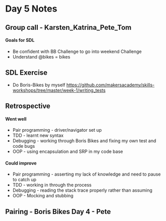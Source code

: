 # Day 5 Notes

## Group call - Karsten_Katrina_Pete_Tom
#### Goals for SDL
* Be confident with BB Challenge to go into weekend Challenge
* Understand @bikes = bikes

## SDL Exercise
* Do Boris-Bikes by myself
https://github.com/makersacademy/skills-workshops/tree/master/week-1/writing_tests


## Retrospective
#### Went well
* Pair programming - driver/navigator set up
* TDD - learnt new syntax
* Debugging - working through Boris Bikes and fixing my own test and code bugs
* OOP - using encapsulation and SRP in my code base

#### Could improve
* Pair programming - asserting my lack of knowledge and need to pause to catch up
* TDD - working in through the process
* Debugging - reading the stack trace properly rather than assuming
* OOP - Mocking and stubbing 

## Pairing - Boris Bikes Day 4 - Pete
